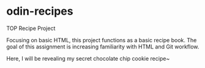 # odin-recipes
TOP Recipe Project

Focusing on basic HTML, this project functions as
a basic recipe book. The goal of this assignment is
increasing familiarity with HTML and Git workflow.

Here, I will be revealing my secret chocolate chip 
cookie recipe~
